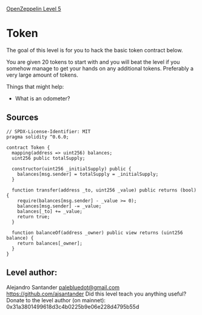 [OpenZeppelin Level 5](https://ethernaut.openzeppelin.com/level/0x63bE8347A617476CA461649897238A31835a32CE)

# Token

The goal of this level is for you to hack the basic token contract below.

You are given 20 tokens to start with and you will beat the level if you somehow manage to get your hands on any additional tokens. Preferably a very large amount of tokens.

Things that might help:

- What is an odometer?

## Sources

```solidity
// SPDX-License-Identifier: MIT
pragma solidity ^0.6.0;

contract Token {
  mapping(address => uint256) balances;
  uint256 public totalSupply;

  constructor(uint256 _initialSupply) public {
    balances[msg.sender] = totalSupply = _initialSupply;
  }

  function transfer(address _to, uint256 _value) public returns (bool) {
    require(balances[msg.sender] - _value >= 0);
    balances[msg.sender] -= _value;
    balances[_to] += _value;
    return true;
  }

  function balanceOf(address _owner) public view returns (uint256 balance) {
    return balances[_owner];
  }
}

```

## Level author:

Alejandro Santander
palebluedot@gmail.com
https://github.com/ajsantander
Did this level teach you anything useful? Donate to the level author (on mainnet): 0x31a3801499618d3c4b0225b9e06e228d4795b55d
